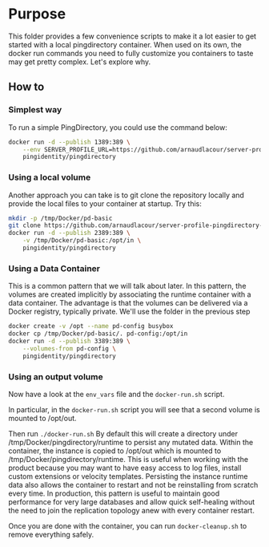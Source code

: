 # Purpose
This folder provides a few convenience scripts to make it a lot easier to get started with a local pingdirectory container.
When used on its own, the docker run commands you need to fully customize you containers to taste may get pretty complex.
Let's explore why.

## How to
### Simplest way
To run a simple PingDirectory, you could use the command below:
```Bash
docker run -d --publish 1389:389 \
    --env SERVER_PROFILE_URL=https://github.com/arnaudlacour/server-profile-pingdirectory-basic.git \
    pingidentity/pingdirectory
```

### Using a local volume
Another approach you can take is to git clone the repository locally and provide the local files to your container at startup. Try this:
```Bash
mkdir -p /tmp/Docker/pd-basic
git clone https://github.com/arnaudlacour/server-profile-pingdirectory-basic.git /tmp/Docker/pd-basic
docker run -d --publish 2389:389 \
    -v /tmp/Docker/pd-basic:/opt/in \
    pingidentity/pingdirectory
```
### Using a Data Container
This is a common pattern that we will talk about later.
In this pattern, the volumes are created implicitly by associating the runtime container with a data container. The advantage is that the volumes can be delivered via a Docker registry, typically private.
We'll use the folder in the previous step
```Bash
docker create -v /opt --name pd-config busybox
docker cp /tmp/Docker/pd-basic/. pd-config:/opt/in
docker run -d --publish 3389:389 \
    --volumes-from pd-config \
    pingidentity/pingdirectory
```

### Using an output volume
Now have a look at the `env_vars` file and the `docker-run.sh` script.

In particular, in the `docker-run.sh` script you will see that a second volume is mounted to /opt/out.

Then run `./docker-run.sh`
By default this will create a directory under /tmp/Docker/pingdirectory/runtime to persist any mutated data.
Within the container, the instance is copied to /opt/out which is mounted to /tmp/Docker/pingdirectory/runtime.
This is useful when working with the product because you may want to have easy access to log files, install custom extensions or velocity templates. Persisting the instance runtime data also allows the container to restart and not be reinstalling from scratch every time.
In production, this pattern is useful to maintain good performance for very large databases and allow quick self-healing without the need to join the replication topology anew with every container restart.

Once you are done with the container, you can run `docker-cleanup.sh` to remove everything safely.